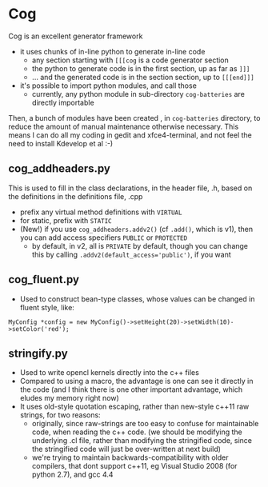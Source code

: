 # Cog

Cog is an excellent generator framework
* it uses chunks of in-line python to generate in-line code
  * any section starting with `[[[cog` is a code generator section
  * the python to generate code is in the first section, up as far as `]]]`
  * ... and the generated code is in the section section, up to `[[[end]]]`
* it's possible to import python modules, and call those
  * currently, any python module in sub-directory `cog-batteries` are directly importable

Then, a bunch of modules have been created , in `cog-batteries` directory, to reduce the amount of manual maintenance otherwise necessary.  This means I can do all my coding in gedit and xfce4-terminal, and not feel the need to install Kdevelop et al :-)

## cog_addheaders.py

This is used to fill in the class declarations, in the header file, .h, based on the definitions in the definitions file, .cpp
* prefix any virtual method definitions with `VIRTUAL`
* for static, prefix with `STATIC`
* (New!) if you use `cog_addheaders.addv2()` (cf `.add()`, which is v1), then you can add access specifiers `PUBLIC` or `PROTECTED`
  * by default, in v2, all is `PRIVATE` by default, though you can change this by calling `.addv2(default_access='public')`, if you want

## cog_fluent.py

* Used to construct bean-type classes, whose values can be changed in fluent style, like:
```
MyConfig *config = new MyConfig()->setHeight(20)->setWidth(10)->setColor('red');
```

## stringify.py

* Used to write opencl kernels directly into the c++ files
* Compared to using a macro, the advantage is one can see it directly in the code (and I think there is one other important advantage, which eludes my memory right now)
* It uses old-style quotation escaping, rather than new-style c++11 raw strings, for two reasons:
  * originally, since raw-strings are too easy to confuse for maintainable code, when reading the c++ code. (we should be modifying the underlying .cl file, rather than modifying the stringified code, since the stringified code will just be over-written at next build)
  * we're trying to maintain backwards-compatibility with older compilers, that dont support c++11, eg Visual Studio 2008 (for python 2.7), and gcc 4.4

